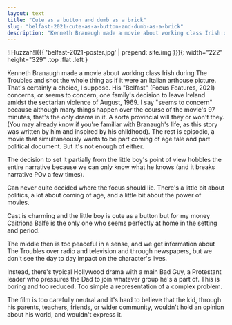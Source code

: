 ```yaml
---
layout: text
title: "Cute as a button and dumb as a brick"
slug: "belfast-2021-cute-as-a-button-and-dumb-as-a-brick"
description: "Kenneth Branaugh made a movie about working class Irish during The Troubles and shot the whole thing as if it were an Italian arthouse picture. That's certainly a choice, I suppose."
---
```

![Huzzah!]({{ 'belfast-2021-poster.jpg' | prepend: site.img }}){: width="222" height="329" .top .flat .left }

Kenneth Branaugh made a movie about working class Irish during The Troubles and shot the whole thing as if it were an Italian arthouse picture. That's certainly a choice, I suppose. His "Belfast" (Focus Features, 2021) concerns, or seems to concern, one family's decision to leave Ireland amidst the sectarian violence of August, 1969. I say "seems to concern" because although many things happen over the course of the movie's 97 minutes, that's the only drama in it. A sorta provincial will they or won't they. (You may already know if you're familiar with Branaugh's life, as this story was written by him and inspired by his childhood). The rest is episodic, a movie that simultaneously wants to be part coming of age tale and part political document. But it's not enough of either.<!--more-->

The decision to set it partially from the little boy's point of view hobbles the entire narrative because we can only know what he knows (and it breaks narrative POv a few times).

Can never quite decided where the focus should lie. There's a little bit about politics, a lot about coming of age, and a little bit about the power of movies.

Cast is charming and the little boy is cute as a button but for my money Caitriona Balfe is the only one who seems perfectly at home in the setting and period.

The middle then is too peaceful in a sense, and we get information about The Troubles over radio and television and through newspapers, but we don't see the day to day impact on the character's lives.

Instead, there's typical Hollywood drama with a main Bad Guy, a Protestant leader who pressures the Dad to join whatever group he's a part of. This is boring and too reduced. Too simple a representation of a complex problem.

The film is too carefully neutral and it's hard to believe that the kid, through his parents, teachers, friends, or wider community, wouldn't hold an opinion about his world, and wouldn't express it.
